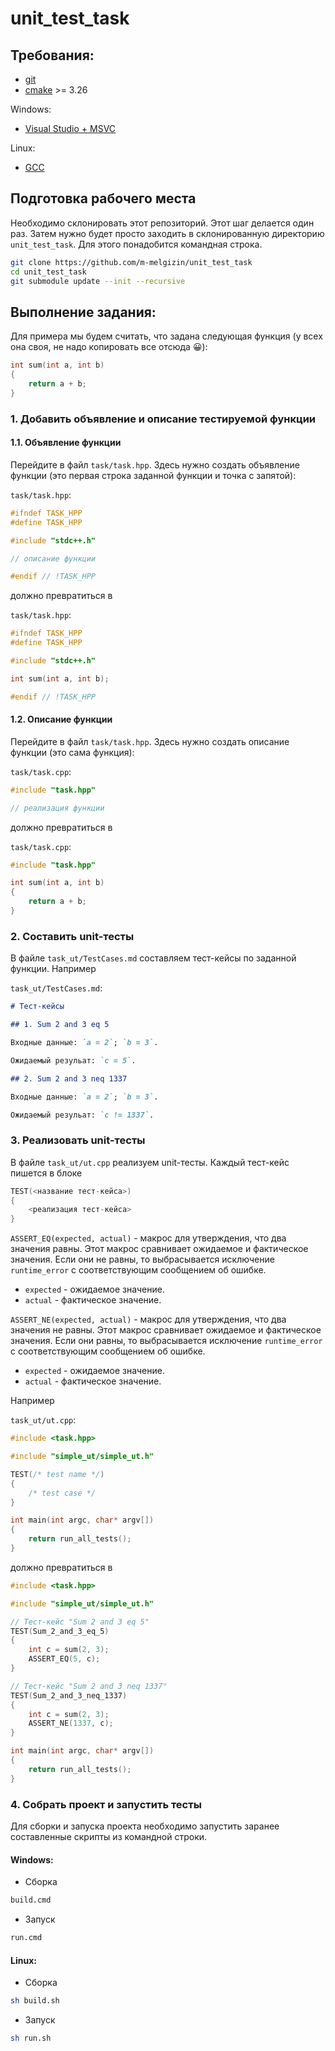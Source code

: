 # unit_test_task

## Требования:

 * [git](https://git-scm.com/downloads)
 * [cmake](https://cmake.org/download/) >= 3.26

Windows:
 * [Visual Studio + MSVC](https://visualstudio.microsoft.com/ru/)

Linux:
 * [GCC](https://gcc.gnu.org)

## Подготовка рабочего места

Необходимо склонировать этот репозиторий. Этот шаг делается один раз. Затем нужно будет просто заходить в склонированную директорию `unit_test_task`. Для этого понадобится командная строка.

```sh
git clone https://github.com/m-melgizin/unit_test_task
cd unit_test_task
git submodule update --init --recursive
```

## Выполнение задания:

Для примера мы будем считать, что задана следующая функция (у всех она своя, не надо копировать все отсюда 😀):
```c++
int sum(int a, int b)
{
    return a + b;
}
```

### 1. Добавить объявление и описание тестируемой функции

#### 1.1. Объявление функции

Перейдите в файл `task/task.hpp`. Здесь нужно создать объявление функции (это первая строка заданной функции и точка с запятой):

`task/task.hpp`:
```c++
#ifndef TASK_HPP
#define TASK_HPP

#include "stdc++.h"

// описание функции

#endif // !TASK_HPP
```

должно превратиться в

`task/task.hpp`:
```c++
#ifndef TASK_HPP
#define TASK_HPP

#include "stdc++.h"

int sum(int a, int b);

#endif // !TASK_HPP
```

#### 1.2. Описание функции

Перейдите в файл `task/task.hpp`. Здесь нужно создать описание функции (это сама функция):

`task/task.cpp`:
```c++
#include "task.hpp"

// реализация функции
```

должно превратиться в

`task/task.cpp`:
```c++
#include "task.hpp"

int sum(int a, int b)
{
    return a + b;
}
```

### 2. Составить unit-тесты

В файле `task_ut/TestCases.md` составляем тест-кейсы по заданной функции. Например

`task_ut/TestCases.md`:
```md
# Тест-кейсы

## 1. Sum 2 and 3 eq 5

Входные данные: `a = 2`; `b = 3`.

Ожидаемый резульат: `c = 5`.

## 2. Sum 2 and 3 neq 1337

Входные данные: `a = 2`; `b = 3`.

Ожидаемый резульат: `c != 1337`.
```

### 3. Реализовать unit-тесты

В файле `task_ut/ut.cpp` реализуем unit-тесты. Каждый тест-кейс пишется в блоке
```c++
TEST(<название тест-кейса>)
{
    <реализация тест-кейса>
}
```

`ASSERT_EQ(expected, actual)` - макрос для утверждения, что два значения равны.
Этот макрос сравнивает ожидаемое и фактическое значения. Если они не равны, то выбрасывается исключение `runtime_error` с соответствующим сообщением об ошибке.
 * `expected` - ожидаемое значение.
 * `actual` - фактическое значение. 

`ASSERT_NE(expected, actual)` - макрос для утверждения, что два значения не равны.
Этот макрос сравнивает ожидаемое и фактическое значения. Если они равны, то выбрасывается исключение `runtime_error` с соответствующим сообщением об ошибке.
 * `expected` - ожидаемое значение.
 * `actual` - фактическое значение. 

Например

`task_ut/ut.cpp`:
```c++
#include <task.hpp>

#include "simple_ut/simple_ut.h"

TEST(/* test name */)
{
    /* test case */
}

int main(int argc, char* argv[])
{
    return run_all_tests();
}
```

должно превратиться в

```c++
#include <task.hpp>

#include "simple_ut/simple_ut.h"

// Тест-кейс "Sum 2 and 3 eq 5"
TEST(Sum_2_and_3_eq_5)
{
    int c = sum(2, 3);
    ASSERT_EQ(5, c);
}

// Тест-кейс "Sum 2 and 3 neq 1337"
TEST(Sum_2_and_3_neq_1337)
{
    int c = sum(2, 3);
    ASSERT_NE(1337, c);
}

int main(int argc, char* argv[])
{
    return run_all_tests();
}
```

### 4. Собрать проект и запустить тесты

Для сборки и запуска проекта необходимо запустить заранее составленные скрипты из командной строки.

#### Windows:

 * Сборка
```sh
build.cmd
```
 * Запуск
```sh
run.cmd
```

#### Linux:

 * Сборка
```sh
sh build.sh
```
 * Запуск
```sh
sh run.sh
```
